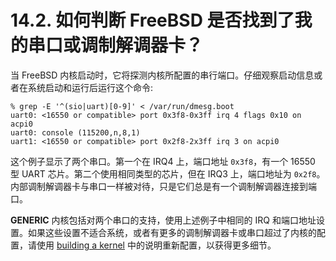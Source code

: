 # 14.2. 如何判断 FreeBSD 是否找到了我的串口或调制解调器卡？

当 FreeBSD 内核启动时，它将探测内核所配置的串行端口。仔细观察启动信息或者在系统启动和运行后运行这个命令:

```
% grep -E '^(sio|uart)[0-9]' < /var/run/dmesg.boot
uart0: <16550 or compatible> port 0x3f8-0x3ff irq 4 flags 0x10 on acpi0
uart0: console (115200,n,8,1)
uart1: <16550 or compatible> port 0x2f8-2x3ff irq 3 on acpi0
```

这个例子显示了两个串口。第一个在 IRQ4 上，端口地址 `0x3f8`，有一个 16550 型 UART 芯片。第二个使用相同类型的芯片，但在 IRQ3 上，端口地址为 `0x2f8`。内部调制解调器卡与串口一样被对待，只是它们总是有一个调制解调器连接到端口。

**GENERIC** 内核包括对两个串口的支持，使用上述例子中相同的 IRQ 和端口地址设置。如果这些设置不适合系统，或者有更多的调制解调器卡或串口超过了内核的配置，请使用 [building a kernel](https://docs.freebsd.org/en/books/faq/#make-kernel) 中的说明重新配置，以获得更多细节。
